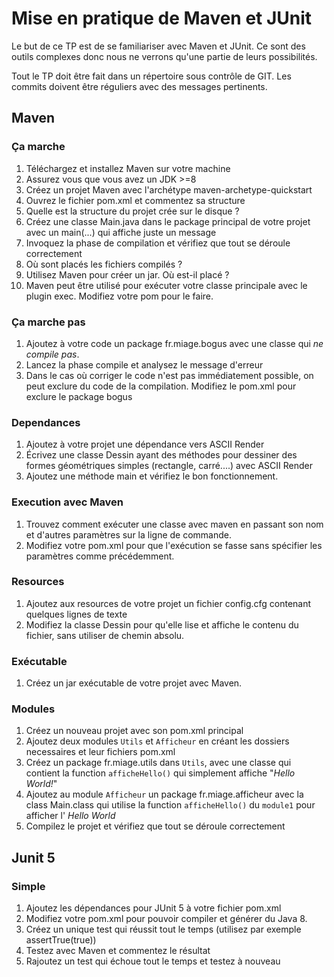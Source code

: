 # Mise en pratique de Maven et JUnit
Le but de ce TP est de se familiariser avec Maven et JUnit. Ce sont des outils complexes donc nous ne verrons qu'une partie de leurs possibilités.

Tout le TP doit être fait dans un répertoire sous contrôle de GIT. Les commits doivent être réguliers avec des messages pertinents.
## Maven
### Ça marche
1. Téléchargez et installez Maven sur votre machine
2. Assurez vous que vous avez un JDK >=8
3. Créez un projet Maven avec l'archétype maven-archetype-quickstart
4. Ouvrez le fichier pom.xml et commentez sa structure
5. Quelle est la structure du projet crée sur le disque ?
6. Créez une classe Main.java dans le package principal de votre projet avec un main(...) qui affiche juste un message
7. Invoquez la phase de compilation et vérifiez que tout se déroule correctement
8. Où sont placés les fichiers compilés ?
9. Utilisez Maven pour créer un jar. Où est-il placé ?
10. Maven peut être utilisé pour exécuter votre classe principale avec le plugin exec. Modifiez votre pom pour le faire.

### Ça marche pas
1. Ajoutez à votre code un package fr.miage.bogus avec une classe qui *ne compile pas*.
2. Lancez la phase compile et analysez le message d'erreur
3. Dans le cas où corriger le code n'est pas immédiatement possible, on peut exclure du code de la compilation. Modifiez le pom.xml pour exclure le package bogus

### Dependances
1. Ajoutez à votre projet une dépendance vers ASCII Render
2. Écrivez une classe Dessin ayant des méthodes pour dessiner des formes géométriques simples (rectangle, carré....) avec ASCII Render
3. Ajoutez une méthode main et vérifiez le bon fonctionnement. 

### Execution avec Maven
1. Trouvez comment exécuter une classe avec maven en passant son nom et d'autres paramètres sur la ligne de commande. 
2. Modifiez votre pom.xml pour que l'exécution se fasse sans spécifier les paramètres comme précédemment. 

### Resources
1. Ajoutez aux resources de votre projet un fichier config.cfg contenant quelques lignes de texte
2. Modifiez la classe Dessin pour qu'elle lise et affiche le contenu du fichier, sans utiliser de chemin absolu. 

### Exécutable
1. Créez un jar exécutable de votre projet avec Maven.

### Modules
1. Créez un nouveau projet avec son pom.xml principal
2. Ajoutez deux modules `Utils` et `Afficheur` en créant les dossiers necessaires et leur fichiers pom.xml
3. Créez un package fr.miage.utils dans `Utils`, avec une classe qui contient la function `afficheHello()` qui simplement affiche "_Hello World!_"
4. Ajoutez au module `Afficheur` un package fr.miage.afficheur avec la class Main.class qui utilise la function `afficheHello()` du `module1` pour afficher l' _Hello World_
5. Compilez le projet et vérifiez que tout se déroule correctement

## Junit 5
### Simple
1. Ajoutez les dépendances pour JUnit 5 à votre fichier pom.xml
2. Modifiez votre pom.xml pour pouvoir compiler et générer du Java 8.
3. Créez un unique test qui réussit tout le temps (utilisez par exemple assertTrue(true))
4. Testez avec Maven et commentez le résultat
5. Rajoutez un test qui échoue tout le temps et testez à nouveau
